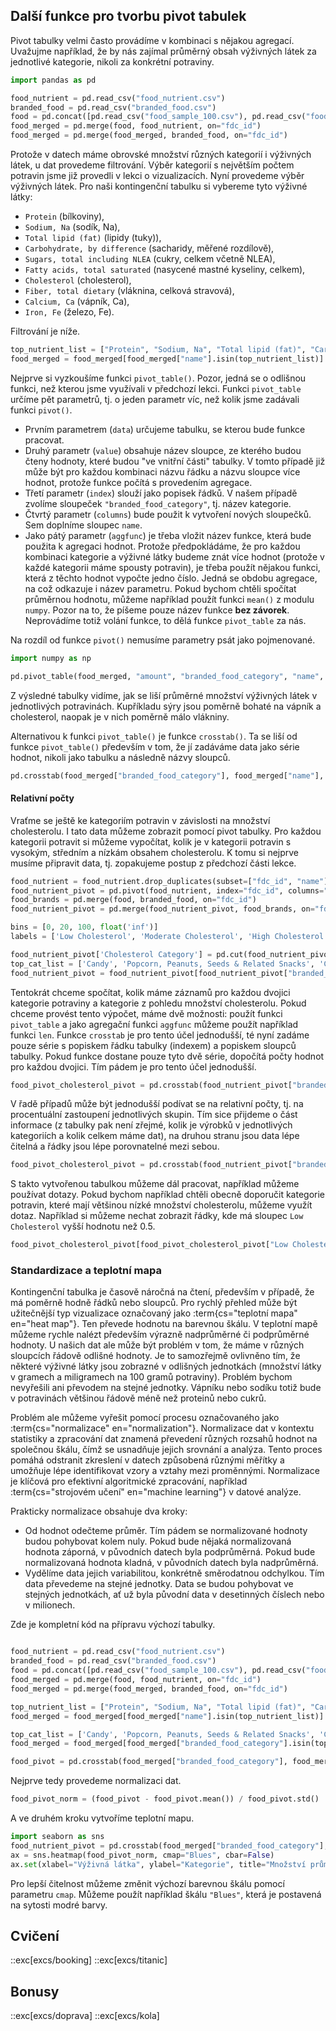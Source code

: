 ## Další funkce pro tvorbu pivot tabulek

Pivot tabulky velmi často provádíme v kombinaci s nějakou agregací. Uvažujme například, že by nás zajímal průměrný obsah výživných látek za jednotlivé kategorie, nikoli za konkrétní potraviny. 

```py
import pandas as pd

food_nutrient = pd.read_csv("food_nutrient.csv")
branded_food = pd.read_csv("branded_food.csv")
food = pd.concat([pd.read_csv("food_sample_100.csv"), pd.read_csv("food_other.csv")], ignore_index=True)
food_merged = pd.merge(food, food_nutrient, on="fdc_id")
food_merged = pd.merge(food_merged, branded_food, on="fdc_id")
```

Protože v datech máme obrovské množství různých kategorií i výživných látek, u dat provedeme filtrování. Výběr kategorií s největším počtem potravin jsme již provedli v lekci o vizualizacích. Nyní provedeme výběr výživných látek. Pro naši kontingenční tabulku si vybereme tyto výživné látky:

- `Protein` (bílkoviny),
- `Sodium, Na` (sodík, Na),
- `Total lipid (fat)` (lipidy (tuky)),
- `Carbohydrate, by difference` (sacharidy, měřené rozdílově),
- `Sugars, total including NLEA` (cukry, celkem včetně NLEA),
- `Fatty acids, total saturated` (nasycené mastné kyseliny, celkem),
- `Cholesterol` (cholesterol),
- `Fiber, total dietary` (vláknina, celková stravová),
- `Calcium, Ca` (vápník, Ca),
- `Iron, Fe` (železo, Fe).

Filtrování je níže.

```py
top_nutrient_list = ["Protein", "Sodium, Na", "Total lipid (fat)", "Carbohydrate, by difference", "Sugars, total including NLEA", "Fatty acids, total saturated", "Cholesterol", "Fiber, total dietary", "Calcium, Ca", "Iron, Fe"]
food_merged = food_merged[food_merged["name"].isin(top_nutrient_list)]
```

Nejprve si vyzkoušíme funkci `pivot_table()`. Pozor, jedná se o odlišnou funkci, než kterou jsme využívali v předchozí lekci. Funkci `pivot_table` určíme pět parametrů, tj. o jeden parametr víc, než kolik jsme zadávali funkci `pivot()`.

- Prvním parametrem (`data`) určujeme tabulku, se kterou bude funkce pracovat.
- Druhý parametr (`value`) obsahuje název sloupce, ze kterého budou čteny hodnoty, které budou "ve vnitřní části" tabulky. V tomto případě již může být pro každou kombinaci názvu řádku a názvu sloupce více hodnot, protože funkce počítá s provedením agregace.
- Třetí parametr (`index`) slouží jako popisek řádků. V našem případě zvolíme sloupeček `"branded_food_category"`, tj. název kategorie.
- Čtvrtý parametr (`columns`) bude použit k vytvoření nových sloupečků. Sem doplníme sloupec `name`.
- Jako pátý parametr (`aggfunc`) je třeba vložit název funkce, která bude použita k agregaci hodnot. Protože předpokládáme, že pro každou kombinaci kategorie a výživné látky budeme znát více hodnot (protože v každé kategorii máme spousty potravin), je třeba použít nějakou funkci, která z těchto hodnot vypočte jedno číslo. Jedná se obdobu agregace, na což odkazuje i název parametru. Pokud bychom chtěli spočítat průměrnou hodnotu, můžeme například použít funkci `mean()` z modulu `numpy`. Pozor na to, že píšeme pouze název funkce **bez závorek**. Neprovádíme totiž volání funkce, to dělá funkce `pivot_table` za nás.

Na rozdíl od funkce `pivot()` nemusíme parametry psát jako pojmenované. 

```py
import numpy as np

pd.pivot_table(food_merged, "amount", "branded_food_category", "name", np.mean)
```

Z výsledné tabulky vidíme, jak se liší průměrné množství výživných látek v jednotlivých potravinách. Kupříkladu sýry jsou poměrně bohaté na vápník a cholesterol, naopak je v nich poměrně málo vlákniny.

Alternativou k funkci `pivot_table()` je funkce `crosstab()`. Ta se liší od funkce `pivot_table()` především v tom, že jí zadáváme data jako série hodnot, nikoli jako tabulku a následně názvy sloupců.

```py
pd.crosstab(food_merged["branded_food_category"], food_merged["name"], food_merged["amount"], aggfunc=np.mean)
```

#### Relativní počty

Vraťme se ještě ke kategoriím potravin v závislosti na množství cholesterolu. I tato data můžeme zobrazit pomocí pivot tabulky. Pro každou kategorii potravit si můžeme vypočítat, kolik je v kategorii potravin s vysokým, středním a nízkám obsahem cholesterolu. K tomu si nejprve musíme připravit data, tj. zopakujeme postup z předchozí části lekce.

```py
food_nutrient = food_nutrient.drop_duplicates(subset=["fdc_id", "name"])
food_nutrient_pivot = pd.pivot(food_nutrient, index="fdc_id", columns="name", values="amount")
food_brands = pd.merge(food, branded_food, on="fdc_id")
food_nutrient_pivot = pd.merge(food_nutrient_pivot, food_brands, on="fdc_id")

bins = [0, 20, 100, float('inf')]
labels = ['Low Cholesterol', 'Moderate Cholesterol', 'High Cholesterol']

food_nutrient_pivot['Cholesterol Category'] = pd.cut(food_nutrient_pivot['Cholesterol'], bins=bins, labels=labels)
top_cat_list = ['Candy', 'Popcorn, Peanuts, Seeds & Related Snacks', 'Cheese', 'Ice Cream & Frozen Yogurt', 'Chips, Pretzels & Snacks', 'Cookies & Biscuits', 'Pickles, Olives, Peppers & Relishes', 'Breads & Buns', 'Fruit & Vegetable Juice, Nectars & Fruit Drinks', 'Snack, Energy & Granola Bars', 'Chocolate', 'Other Snacks']
food_nutrient_pivot = food_nutrient_pivot[food_nutrient_pivot["branded_food_category"].isin(top_cat_list)]
```

Tentokrát chceme spočítat, kolik máme záznamů pro každou dvojici kategorie potraviny a kategorie z pohledu množství cholesterolu. Pokud chceme provést tento výpočet, máme dvě možnosti: použít funkci `pivot_table` a jako agregační funkci `aggfunc` můžeme použít například funkci `len`. Funkce `crosstab` je pro tento účel jednodušší, té nyní zadáme pouze série s popiskem řádku tabulky (indexem) a popiskem sloupců tabulky. Pokud funkce dostane pouze tyto dvě série, dopočítá počty hodnot pro každou dvojici. Tím pádem je pro tento účel jednodušší.

```py
food_pivot_cholesterol_pivot = pd.crosstab(food_nutrient_pivot["branded_food_category"], food_nutrient_pivot["Cholesterol Category"])
```

V řadě případů může být jednodušší podívat se na relativní počty, tj. na procentuální zastoupení jednotlivých skupin. Tím sice přijdeme o část informace (z tabulky pak není zřejmé, kolik je výrobků v jednotlivých kategoriích a kolik celkem máme dat), na druhou stranu jsou data lépe čitelná a řádky jsou lépe porovnatelné mezi sebou.

```py
food_pivot_cholesterol_pivot = pd.crosstab(food_nutrient_pivot["branded_food_category"], food_nutrient_pivot["Cholesterol Category"], normalize="index")
```

S takto vytvořenou tabulkou můžeme dál pracovat, například můžeme používat dotazy. Pokud bychom například chtěli obecně doporučit kategorie potravin, které mají většinou nízké množství cholesterolu, můžeme využít dotaz. Například si můžeme nechat zobrazit řádky, kde má sloupec `Low Cholesterol` vyšší hodnotu než 0.5.

```py
food_pivot_cholesterol_pivot[food_pivot_cholesterol_pivot["Low Cholesterol"] > 0.5]
```

### Standardizace a teplotní mapa

Kontingenční tabulka je časově náročná na čtení, především v případě, že má poměrně hodně řádků nebo sloupců. Pro rychlý přehled může být užitečnější typ vizualizace označovaný jako :term{cs="teplotní mapa" en="heat map"}. Ten převede hodnotu na barevnou škálu. V teplotní mapě můžeme rychle nalézt především výrazně nadprůměrné či podprůměrné hodnoty. U našich dat ale může být problém v tom, že máme v různých sloupcích řádově odlišné hodnoty. Je to samozřejmě ovlivněno tím, že některé výživné látky jsou zobrazné v odlišných jednotkách (množství látky v gramech a miligramech na 100 gramů potraviny). Problém bychom nevyřešili ani převodem na stejné jednotky. Vápníku nebo sodíku totiž bude v potravinách většinou řádově méně než proteinů nebo cukrů.

Problém ale můžeme vyřešit pomocí procesu označovaného jako :term{cs="normalizace" en="normalization"}. Normalizace dat v kontextu statistiky a zpracování dat znamená převedení různých rozsahů hodnot na společnou škálu, čímž se usnadňuje jejich srovnání a analýza. Tento proces pomáhá odstranit zkreslení v datech způsobená různými měřítky a umožňuje lépe identifikovat vzory a vztahy mezi proměnnými. Normalizace je klíčová pro efektivní algoritmické zpracování, například :term{cs="strojovém učení" en="machine learning"} v datové analýze.

Prakticky normalizace obsahuje dva kroky:

- Od hodnot odečteme průměr. Tím pádem se normalizované hodnoty budou pohybovat kolem nuly. Pokud bude nějaká normalizovaná hodnota záporná, v původních datech byla podprůměrná. Pokud bude normalizovaná hodnota kladná, v původních datech byla nadprůměrná.
- Vydělíme data jejich variabilitou, konkrétně směrodatnou odchylkou. Tím data převedeme na stejné jednotky. Data se budou pohybovat ve stejných jednotkách, ať už byla původní data v desetinných číslech nebo v milionech.

Zde je kompletní kód na přípravu výchozí tabulky.

```py

food_nutrient = pd.read_csv("food_nutrient.csv")
branded_food = pd.read_csv("branded_food.csv")
food = pd.concat([pd.read_csv("food_sample_100.csv"), pd.read_csv("food_other.csv")], ignore_index=True)
food_merged = pd.merge(food, food_nutrient, on="fdc_id")
food_merged = pd.merge(food_merged, branded_food, on="fdc_id")

top_nutrient_list = ["Protein", "Sodium, Na", "Total lipid (fat)", "Carbohydrate, by difference", "Sugars, total including NLEA", "Fatty acids, total saturated", "Cholesterol", "Fiber, total dietary", "Calcium, Ca", "Iron, Fe"]
food_merged = food_merged[food_merged["name"].isin(top_nutrient_list)]

top_cat_list = ['Candy', 'Popcorn, Peanuts, Seeds & Related Snacks', 'Cheese', 'Ice Cream & Frozen Yogurt', 'Chips, Pretzels & Snacks', 'Cookies & Biscuits', 'Pickles, Olives, Peppers & Relishes', 'Breads & Buns', 'Fruit & Vegetable Juice, Nectars & Fruit Drinks', 'Snack, Energy & Granola Bars', 'Chocolate', 'Other Snacks']
food_merged = food_merged[food_merged["branded_food_category"].isin(top_cat_list)]

food_pivot = pd.crosstab(food_merged["branded_food_category"], food_merged["name"], food_merged["amount"], aggfunc=np.mean)
```

Nejprve tedy provedeme normalizaci dat.

```py
food_pivot_norm = (food_pivot - food_pivot.mean()) / food_pivot.std()
```

A ve druhém kroku vytvoříme teplotní mapu.

```py
import seaborn as sns
food_nutrient_pivot = pd.crosstab(food_merged["branded_food_category"], food_merged["name"], food_merged["amount"], aggfunc=np.mean)
ax = sns.heatmap(food_pivot_norm, cmap="Blues", cbar=False)
ax.set(xlabel="Výživná látka", ylabel="Kategorie", title="Množství průměrných látek dle kategorií")
```

Pro lepší čitelnost můžeme změnit výchozí barevnou škálu pomocí parametru `cmap`. Můžeme použít například škálu `"Blues"`, která je postavená na sytosti modré barvy.


## Cvičení

::exc[excs/booking]
::exc[excs/titanic]

## Bonusy

::exc[excs/doprava]
::exc[excs/kola]
